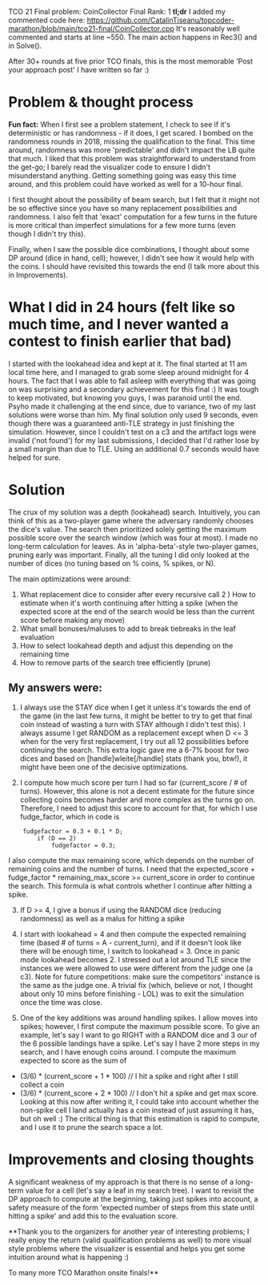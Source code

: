 TCO 21 Final problem: CoinCollector Final Rank: 1
**tl;dr** I added my commented code here: https://github.com/CatalinTiseanu/topcoder-marathon/blob/main/tco21-final/CoinCollector.cpp It's reasonably well commented and starts at line ~550. The main action happens in Rec3() and in Solve().

After 30+ rounds at five prior TCO finals, this is the most memorable 'Post your approach post' I have written so far :)

# Problem & thought process

**Fun fact:** When I first see a problem statement, I check to see if it's deterministic or has randomness - if it does, I get scared. I bombed on the randomness rounds in 2018, missing the qualification to the final. This time around, randomness was more 'predictable' and didn't impact the LB quite that much.
I liked that this problem was straightforward to understand from the get-go; I barely read the visualizer code to ensure I didn't misunderstand anything. Getting something going was easy this time around, and this problem could have worked as well for a 10-hour final.

I first thought about the possibility of beam search, but I felt that it might not be so effective since you have so many replacement possibilities and randomness. I also felt that 'exact' computation for a few turns in the future is more critical than imperfect simulations for a few more turns (even though I didn't try this). 

Finally, when I saw the possible dice combinations, I thought about some DP around (dice in hand, cell); however, I didn't see how it would help with the coins. I should have revisited this towards the end (I talk more about this in Improvements).

# What I did in 24 hours (felt like so much time, and I never wanted a contest to finish earlier that bad)

I started with the lookahead idea and kept at it. The final started at 11 am local time here, and I managed to grab some sleep around midnight for 4 hours. The fact that I was able to fall asleep with everything that was going on was surprising and a secondary achievement for this final :) It was tough to keep motivated, but knowing you guys, I was paranoid until the end. Psyho made it challenging at the end since, due to variance, two of my last solutions were worse than him. My final solution only used 9 seconds, even though there was a guaranteed anti-TLE strategy in just finishing the simulation. However, since I couldn't test on a c3 and the artifact logs were invalid ('not found') for my last submissions, I decided that I'd rather lose by a small margin than due to TLE. Using an additional 0.7 seconds would have helped for sure.

# Solution

The crux of my solution was a depth (lookahead) search. Intuitively, you can think of this as a two-player game where the adversary randomly chooses the dice's value. The search then prioritized solely getting the maximum possible score over the search window (which was four at most). I made no long-term calculation for leaves. As in 'alpha-beta'-style two-player games, pruning early was important. Finally, all the tuning I did only looked at the number of dices (no tuning based on % coins, % spikes, or N).

The main optimizations were around:

1) What replacement dice to consider after every recursive call
2 ) How to estimate when it's worth continuing after hitting a spike (when the expected score at the end of the search would be less than the current score before making any move)
3) What small bonuses/maluses to add to break tiebreaks in the leaf evaluation
4) How to select lookahead depth and adjust this depending on the remaining time
5) How to remove parts of the search tree efficiently (prune)

## My answers were:

1) I always use the STAY dice when I get it unless it's towards the end of the game (in the last few turns, it might be better to try to get that final coin instead of wasting a turn with STAY although I didn't test this). I always assume I get RANDOM as a replacement except when D <= 3 when for the very first replacement, I try out all 12 possibilities before continuing the search. This extra logic gave me a 6-7% boost for two dices and based on [handle]wleite[/handle] stats (thank you, btw!), it might have been one of the decisive optimizations.

2) I compute how much score per turn I had so far (current_score / # of turns). However, this alone is not a decent estimate for the future since collecting coins becomes harder and more complex as the turns go on. Therefore, I need to adjust this score to account for that, for which I use fudge_factor, which in code is
```
	fudgefactor = 0.3 + 0.1 * D;
        if (D == 2)
            fudgefactor = 0.3;
 ```
I also compute the max remaining score, which depends on the number of remaining coins and the number of turns.
I need that the expected_score + fudge_factor * remaining_max_score >= current_score in order to continue the search. This formula is what controls whether I continue after hitting a spike.

3) If D >= 4, I give a bonus if using the RANDOM dice (reducing randomness) as well as a malus for hitting a spike

4) I start with lookahead = 4 and then compute the expected remaining time (based # of turns = A - current_turn), and if it doesn't look like there will be enough time, I switch to lookahead = 3. Once in panic mode lookahead becomes 2. I stressed out a lot around TLE since the instances we were allowed to use were different from the judge one (a c3). Note for future competitions: make sure the competitors' instance is the same as the judge one. A trivial fix (which, believe or not, I thought about only 10 mins before finishing - LOL) was to exit the simulation once the time was close.

5) One of the key additions was around handling spikes. I allow moves into spikes; however, I first compute the maximum possible score. To give an example, let's say I want to go RIGHT with a RANDOM dice and 3 our of the 6 possible landings have a spike. Let's say I have 2 more steps in my search, and I have enough coins around. I compute the maximum expected to score as the sum of
* (3/6) * (current_score + 1 * 100) // I hit a spike and right after I still collect a coin
* (3/6) * (current_score + 2 * 100) // I don't hit a spike and get max score.
Looking at this now after writing it, I could take into account whether the non-spike cell I land actually has a coin instead of just assuming it has, but oh well :)
The critical thing is that this estimation is rapid to compute, and I use it to prune the search space a lot.

# Improvements and closing thoughts

A significant weakness of my approach is that there is no sense of a long-term value for a cell (let's say a leaf in my search tree). I want to revisit the DP approach to compute at the beginning, taking just spikes into account, a safety measure of the form 'expected number of steps from this state until hitting a spike' and add this to the evaluation score.

**Thank you to the organizers for another year of interesting problems; I really enjoy the return (valid qualification problems as well) to more visual style problems where the visualizer is essential and helps you get some intuition around what is happening :) 

To many more TCO Marathon onsite finals!**
